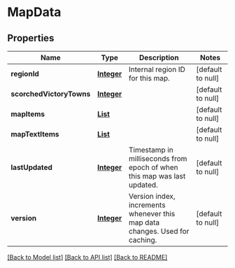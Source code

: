 # MapData
## Properties

Name | Type | Description | Notes
------------ | ------------- | ------------- | -------------
**regionId** | [**Integer**](integer.md) | Internal region ID for this map. | [default to null]
**scorchedVictoryTowns** | [**Integer**](integer.md) |  | [default to null]
**mapItems** | [**List**](MapItem.md) |  | [default to null]
**mapTextItems** | [**List**](MapTextItem.md) |  | [default to null]
**lastUpdated** | [**Integer**](integer.md) | Timestamp in milliseconds from epoch of when this map was last updated. | [default to null]
**version** | [**Integer**](integer.md) | Version index, increments whenever this map data changes. Used for caching. | [default to null]

[[Back to Model list]](../README.md#documentation-for-models) [[Back to API list]](../README.md#documentation-for-api-endpoints) [[Back to README]](../README.md)

